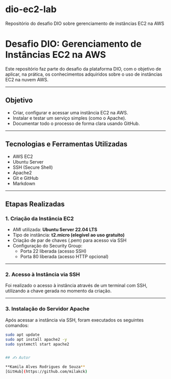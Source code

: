 # dio-ec2-lab
Repositório do desafio DIO sobre gerenciamento de instâncias EC2 na AWS

#  Desafio DIO: Gerenciamento de Instâncias EC2 na AWS

Este repositório faz parte do desafio da plataforma DIO, com o objetivo de aplicar, na prática, os conhecimentos adquiridos sobre o uso de instâncias EC2 na nuvem AWS.

---

##  Objetivo

- Criar, configurar e acessar uma instância EC2 na AWS.
- Instalar e testar um serviço simples (como o Apache).
- Documentar todo o processo de forma clara usando GitHub.

---

##  Tecnologias e Ferramentas Utilizadas

- AWS EC2
- Ubuntu Server
- SSH (Secure Shell)
- Apache2
- Git e GitHub
- Markdown

---

## Etapas Realizadas

###  1. Criação da Instância EC2

- AMI utilizada: **Ubuntu Server 22.04 LTS**
- Tipo de instância: **t2.micro (elegível ao uso gratuito)**
- Criação de par de chaves (.pem) para acesso via SSH
- Configuração do Security Group:
  - Porta 22 liberada (acesso SSH)
  - Porta 80 liberada (acesso HTTP opcional)

---

###  2. Acesso à Instância via SSH

Foi realizado o acesso à instância através de um terminal com SSH, utilizando a chave gerada no momento da criação.

---

### 3. Instalação do Servidor Apache

Após acessar a instância via SSH, foram executados os seguintes comandos:

```bash
sudo apt update
sudo apt install apache2 -y
sudo systemctl start apache2


## ✍️ Autor

**Kamila Alves Rodrigues de Souza**  
[GitHub](https://github.com/milakck)





